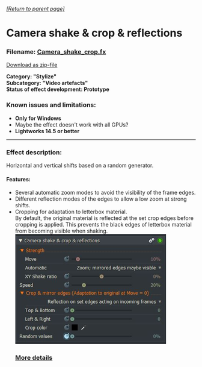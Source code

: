 *[[Return to parent page]](../README.md)*  

# Camera shake & crop & reflections

### Filename: <a href="Camera_shake_crop.fx" download>Camera_shake_crop.fx</a> 
[Download as zip-file](Camera_shake_crop.zip)

**Category: "Stylize"  
Subcategory: "Video artefacts"  
Status of effect development: Prototype**  

### Known issues and limitations:
- **Only for Windows**  
-  Maybe the effect doesn't work with all GPUs?
- **Lightworks 14.5 or better**  

--------------------------------------------------------------------------

### Effect description:
Horizontal and vertical shifts based on a random generator.  

#### Features:
- Several automatic zoom modes to avoid the visibility of the frame edges.  
- Different reflection modes of the edges to allow a low zoom at strong shifts.  
- Cropping for adaptation to letterbox material.  
  By default, the original material is reflected at the set crop edges before cropping is applied. 
  This prevents the black edges of letterbox material from becoming visible when shaking.  
  ![](IMG/img.jpg)  
  ### [More details](Details.md) 
